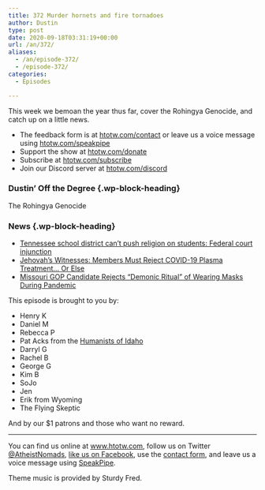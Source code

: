 ```yaml
---
title: 372 Murder hornets and fire tornadoes
author: Dustin
type: post
date: 2020-09-18T03:31:19+00:00
url: /an/372/
aliases:
  - /an/episode-372/
  - /episode-372/
categories:
  - Episodes

---
```

<div id="buzzsprout-player-10552737"></div><script src="https://www.buzzsprout.com/1983601/10552737-372-murder-hornets-and-fire-tornadoes.js?container_id=buzzsprout-player-10552737&player=small" type="text/javascript" charset="utf-8"></script>

This week we bemoan the year thus far, cover the Rohingya Genocide, and catch up on a little news.

<!--more-->

 * The feedback form is at [htotw.com/contact](https://htotw.com/contact) or leave us a voice message using <a href="https://htotw.com/speakpipe" target="_blank" rel="noopener noreferrer">htotw.com/speakpipe</a>
 * Support the show at <a href="https://htotw.com/donate" target="_blank" rel="payment noopener noreferrer">htotw.com/donate</a>
 * Subscribe at <a href="https://htotw.com/subscribe" target="_blank" rel="noopener noreferrer">htotw.com/subscribe</a>
 * Join our Discord server at <a href="https://htotw.com/discord" target="_blank" rel="noopener noreferrer">htotw.com/discord</a>

### Dustin&#8217; Off the Degree {.wp-block-heading}

The Rohingya Genocide

### News {.wp-block-heading}

  * [Tennessee school district can’t push religion on students: Federal court injunction][1]
  * [Jehovah’s Witnesses: Members Must Reject COVID-19 Plasma Treatment… Or Else][2]
  * [Missouri GOP Candidate Rejects “Demonic Ritual” of Wearing Masks During Pandemic][3]

This episode is brought to you by:

  * Henry K
  * Daniel M
  * Rebecca P
  * Pat Acks from the <a href="https://www.humanistsofidaho.org" target="_blank" rel="noopener noreferrer">Humanists of Idaho</a>
  * Darryl G
  * Rachel B
  * George G
  * Kim B
  * SoJo
  * Jen
  * Erik from Wyoming
  * The Flying Skeptic

And by our $1 patrons and those who want no reward.

<hr class="wp-block-separator" />

You can find us online at <a href="https://www.htotw.com/" target="_blank" rel="noopener noreferrer">www.htotw.com</a>, follow us on Twitter <a href="https://twitter.com/AtheistNomads" target="_blank" rel="noopener noreferrer">@AtheistNomads</a>, <a href="https://htotw.com/facebook" target="_blank" rel="noopener noreferrer">like us on Facebook</a>, use the [contact form](https://htotw.com/contact), and leave us a voice message using <a href="https://htotw.com/speakpipe" target="_blank" rel="noopener noreferrer">SpeakPipe</a>.

Theme music is provided by Sturdy Fred.

 [1]: http://fox17.com/news/local/federal-court-rules-smith-county-schools-cant-push-religion-on-students-tennessee-christianity
 [2]: https://friendlyatheist.patheos.com/2020/04/10/jehovahs-witnesses-members-must-reject-covid-19-plasma-treatment-or-else/
 [3]: https://friendlyatheist.patheos.com/2020/09/13/missouri-gop-candidate-rejects-demonic-ritual-of-wearing-masks-during-pandemic/